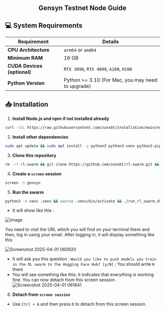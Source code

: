 <h2 align=center>Gensyn Testnet Node Guide</h2>

## 💻 System Requirements

| Requirement                        | Details                                                                                      |
|-------------------------------------|---------------------------------------------------------------------------------------------|
| **CPU Architecture**                | `arm64` or `amd64`                                                                            |
| **Minimum RAM**                     | 16 GB                                                                                       |
| **CUDA Devices (optional)**         | `RTX 3090`, `RTX 4090`, `A100`, `H100`                                                  |
| **Python Version**                  | Python >= 3.10 (For Mac, you may need to upgrade) 

## 📥 Installation

1. **Install Node.js and npm if not installed already**  
```bash
curl -sSL https://raw.githubusercontent.com/zunxbt/installation/main/node.sh | bash
```
2. **Install other dependencies**
```bash
sudo apt update && sudo apt install -y python3 python3-venv python3-pip curl screen git yarn && curl -sS https://dl.yarnpkg.com/debian/pubkey.gpg | sudo apt-key add - && echo "deb https://dl.yarnpkg.com/debian/ stable main" | sudo tee /etc/apt/sources.list.d/yarn.list && sudo apt update && sudo apt install -y yarn
```
3. **Clone this repository**
```bash
rm -rf rl-swarm && git clone https://github.com/zunxbt/rl-swarm.git && cd rl-swarm
```
4. **Create a `screen` session**
```bash
screen -S gensyn
```
5. **Run the swarm**
```bash
python3 -m venv .venv && source .venv/bin/activate && ./run_rl_swarm.sh
```

- It will show like this :
  
![image](https://github.com/user-attachments/assets/71072384-be3e-4515-a4c7-752b6a7c51c4)

You need to visit the URL which you will find on your terminal there and then, log in using your email. After logging in, it will display something like this

![Screenshot 2025-04-01 060920](https://github.com/user-attachments/assets/8ae77402-350e-4cd4-9f59-b1f37f92016b)

- It will ask you this question : `Would you like to push models you train in the RL swarm to the Hugging Face Hub? [y/N]` ; You should write `N` there
- You will see something like this; it indicates that everything is working fine. You can now detach from this screen session.
![Screenshot 2025-04-01 061641](https://github.com/user-attachments/assets/73a3f1ce-d824-4bdc-8df6-5c629a79cffc)

6. **Detach from `screen session`**
- Use `Ctrl + A` and then press `D` to detach from this screen session.
